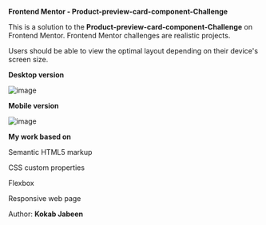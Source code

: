 **Frontend Mentor - Product-preview-card-component-Challenge**

This is a solution to the **Product-preview-card-component-Challenge** on Frontend Mentor. Frontend Mentor challenges are realistic projects.

Users should be able to view the optimal layout depending on their device's screen size.


**Desktop version**

![image](https://github.com/KJabeen/Product-preview-card-component-Challenge/assets/126177876/e07329c3-efcb-4183-a050-e3e893081814)

**Mobile version**

![image](https://github.com/KJabeen/Product-preview-card-component-Challenge/assets/126177876/4a43e7fd-e3e3-4bce-b1ba-0c34a81de167)



**My work based on**

  Semantic HTML5 markup
    
  CSS custom properties

  Flexbox
  
  Responsive web page


Author:
**Kokab Jabeen**



